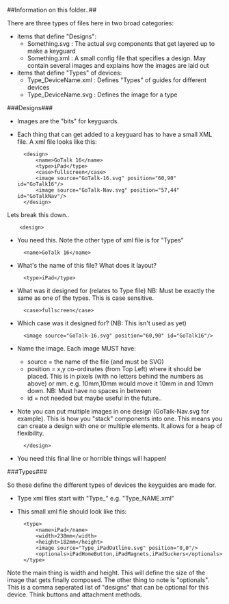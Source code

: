 ##Information on this folder..##

There are three types of files here in two broad categories:
* items that define "Designs":
    *  Something.svg : The actual svg components that get layered up to make a keyguard
    *  Something.xml : A small config file that specifies a design. May contain several images and explains how the images are laid out
* items that define "Types" of devices:
    *  Type\_DeviceName.xml : Defines "Types" of guides for different devices
    *  Type\_DeviceName.svg : Defines the image for a type

###Designs###

* Images are the "bits" for keyguards.
* Each thing that can get added to a keyguard has to have a small XML file.  A xml file looks like this:

        <design>
            <name>GoTalk 16</name>
            <type>iPad</type>
            <case>fullscreen</case>
            <image source="GoTalk-16.svg" position="60,90" id="GoTalk16"/>
            <image source="GoTalk-Nav.svg" position="57,44" id="GoTalkNav"/>
        </design>

Lets break this down..

        <design>
     
* You need this. Note the other type of xml file is for "Types"

        <name>GoTalk 16</name>

* What's the name of this file? What does it layout?
    
        <type>iPad</type>

* What was it designed for (relates to Type file) NB: Must be exactly the same as one of the types. This is case sensitive. 
    
        <case>fullscreen</case>

* Which case was it designed for? (NB: This isn't used as yet)
    
        <image source="GoTalk-16.svg" position="60,90" id="GoTalk16"/>

* Name the image. Each image MUST have:
    - source = the name of the file (and must be SVG)
    - position = x,y co-ordinates (from Top Left) where it should be placed. This is in pixels (with no letters behind the numbers as above) or mm. e.g. 10mm,10mm would move it 10mm in and 10mm down. NB: Must have no spaces in between
    - id = not needed but maybe useful in the future..

* Note you can put multiple images in one design (GoTalk-Nav.svg for example). This is how you "stack" components into one. This means you can create a design with one or multiple elements. It allows for a heap of flexibility. 
    
        </design>

* You need this final line or horrible things will happen!

###Types###

So these define the different types of devices the keyguides are made for.

* Type xml files start with "Type\_" e.g. "Type\_NAME.xml"
* This small xml file should look like this:

        <type>
            <name>iPad</name>
            <width>238mm</width>
            <height>182mm</height>
            <image source="Type_iPadOutline.svg" position="0,0"/>
            <optionals>iPadHomeButton,iPadMagnets,iPadSuckers</optionals>
        </type>
    
Note the main thing is width and height. This will define the size of the image that gets finally composed.  The other thing to note is "optionals". This is a comma seperated list of "designs" that can be optional for this device. Think buttons and attachment methods. 